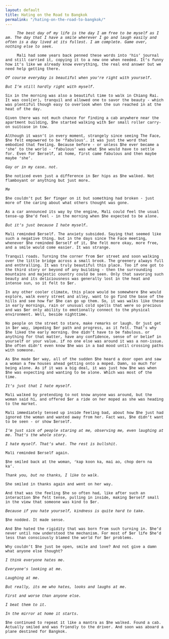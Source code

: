```yaml
---
layout: default
title: Hating on the Road to Bangkok
permalink: "/hating-on-the-road-to-bangkok/"
---
```

<!DOCTYPE html PUBLIC "-//W3C//DTD HTML 4.01//EN" "http://www.w3.org/TR/html4/strict.dtd">
<html>
<head>
  <meta http-equiv="Content-Type" content="text/html; charset=utf-8">
  <meta http-equiv="Content-Style-Type" content="text/css">
  <title></title>
  <meta name="Generator" content="Cocoa HTML Writer">
  <meta name="CocoaVersion" content="1894.6">
  <style type="text/css">
    p.p1 {margin: 0.0px 0.0px 0.0px 0.0px; text-indent: 36.0px; font: 12.0px 'Courier New'}
    p.p2 {margin: 0.0px 0.0px 0.0px 0.0px; text-indent: 36.0px; font: 12.0px 'Courier New'; min-height: 14.0px}
    p.p3 {margin: 0.0px 0.0px 0.0px 0.0px; font: 12.0px 'Courier New'}
    p.p4 {margin: 0.0px 0.0px 0.0px 0.0px; font: 12.0px 'Courier New'; min-height: 14.0px}
  </style>
</head>
<body>
<p class="p1"><i>The best day of my life is the day I am free to be myself as I am. The day that I have a smile wherever I go and laugh easily and often is a day lived at its fullest. I am complete. Game over, nothing else to seek.<span class="Apple-converted-space"> </span></i></p>
<p class="p2"><i></i><br></p>
<p class="p1">Mali had some years back penned these words into ‘his’ journal and still carried it, copying it to a new one when needed. It’s funny how it’s like we already know everything, the real end answer but we need help getting there.</p>
<p class="p2"><i></i><br></p>
<p class="p3"><i>Of course everyday is beautiful when you’re right with yourself.<span class="Apple-converted-space"> </span></i></p>
<p class="p4"><br></p>
<p class="p3"><i>But I’m still hardly right with myself.</i></p>
<p class="p4"><br></p>
<p class="p3">Six in the morning was also a beautiful time to walk in Chiang Rai. It was cool(er), tranquil and allowed one to savor the beauty - which was plentiful though easy to overlook when the sun reached in at the heat of the day.<span class="Apple-converted-space"> </span></p>
<p class="p4"><br></p>
<p class="p3">Given there was not much chance for finding a cab anywhere near the apartment building, $he started walking with $er small roller carry-on suitcase in tow.</p>
<p class="p4"><br></p>
<p class="p3">Although it wasn’t in every moment, strangely since seeing The Face, $he felt empowered to be ‘fabulous’… it was just the word that embodied that feeling. Because before - or unless $he ever became a ‘she’ to the world - ‘fabulous’ was what $he would have to settle for. Even for $erself, at home, first came fabulous and then maybe maybe ‘she’.<span class="Apple-converted-space"> </span></p>
<p class="p4"><br></p>
<p class="p3"><i>Gay or in my case… not.</i></p>
<p class="p4"><br></p>
<p class="p3">$he noticed even just a difference in $er hips as $he walked. Not flamboyant or anything but just more…</p>
<p class="p4"><br></p>
<p class="p3"><i>Me</i></p>
<p class="p4"><br></p>
<p class="p3">$he couldn’t put $er finger on it but something had broken - just more of the caring about what others thought was gone.</p>
<p class="p4"><br></p>
<p class="p3">As a car announced its way by the engine, Mali could feel the usual tense-up $he’d feel - in the morning when $he expected to be alone.<span class="Apple-converted-space"> </span></p>
<p class="p4"><br></p>
<p class="p3"><i>But it’s just because I hate myself…</i><span class="Apple-converted-space"> </span></p>
<p class="p4"><br></p>
<p class="p3">Mali reminded $erself. The anxiety subsided. Saying that seemed like such a negative thing… but in the days since The Face meeting, whenever $he reminded $erself of it, $he felt more okay, more free, and a smile would come easier. It was strange.</p>
<p class="p4"><br></p>
<p class="p3">Tranquil roads. Turning the corner from $er street and soon walking over the little bridge across a small brook. The greenery always full and enthralling. It was truly beautiful this place. Too if one got to the third story or beyond of any building - then the surrounding mountains and majestic country could be seen. Only that savoring such beauty and its deliciousness was generally lost in the heat and intense sun, so it felt to $er.</p>
<p class="p4"><br></p>
<p class="p3">In any other cooler climate, this place would be somewhere $he would explore, walk every street and alley, want to go find the base of the hills and see how far $he can go up them. So, it was walks like these in early mornings, rain or unusual cold spells that were so precious and was $er only ability to emotionally connect to the physical environment. Well, beside nighttime.<span class="Apple-converted-space"> </span></p>
<p class="p4"><br></p>
<p class="p3">No people on the street to stare, make remarks or laugh. Or just get in $er way, impeding $er path and progress, as it felt. That’s why $he liked the early morning. One didn’t have to be fabulous… or anything for that matter, have any confidence, sense of or belief in yourself or your value… if no one else was around it was a non-issue. $he often didn’t even know $he was in a bad mood until crossing paths with someone.</p>
<p class="p4"><br></p>
<p class="p3">As $he made $er way, all of the sudden $he heard a door open and saw a woman a few houses ahead getting onto a moped. Damn, so much for being alone. As if it was a big deal, it was just how $he was when $he was expecting and wanting to be alone. Which was most of the time.<span class="Apple-converted-space"> </span></p>
<p class="p4"><br></p>
<p class="p3"><i>It’s just that I hate myself.</i></p>
<p class="p4"><br></p>
<p class="p3">Mali walked by pretending to not know anyone was around, but the woman said hi, and offered $er a ride on her moped as she was heading to the market.<span class="Apple-converted-space"> </span></p>
<p class="p4"><br></p>
<p class="p3">Mali immediately tensed up inside feeling bad, about how $he just had ignored the woman and wanted away from her. Fact was, $he didn’t want to be seen - or show $erself.<span class="Apple-converted-space"> </span></p>
<p class="p4"><br></p>
<p class="p3"><i>I’m just sick of people staring at me, observing me, even laughing at me. That’s the whole story.</i></p>
<p class="p4"><br></p>
<p class="p3"><i>I hate myself. That’s what. The rest is bullshit.<span class="Apple-converted-space"> </span></i></p>
<p class="p4"><i></i><br></p>
<p class="p3">Mali reminded $erself again.<span class="Apple-converted-space"> </span></p>
<p class="p4"><br></p>
<p class="p3">$he smiled back at the woman, ‘kap koon ka, mai ao, chop dern na ka’.<span class="Apple-converted-space"> </span></p>
<p class="p4"><br></p>
<p class="p3"><i>Thank you, but no thanks, I like to walk.</i><span class="Apple-converted-space"> </span></p>
<p class="p4"><br></p>
<p class="p3">She smiled in thanks again and went on her way.<span class="Apple-converted-space"> </span></p>
<p class="p4"><br></p>
<p class="p3">And that was the feeling $he so often had, like after such an interaction $he felt tense, pulling in inside, making $erself small in the view that someone was kind to $er.<span class="Apple-converted-space"> </span></p>
<p class="p4"><br></p>
<p class="p3"><i>Because if you hate yourself, kindness is quite hard to take.</i></p>
<p class="p4"><br></p>
<p class="p3">$he nodded. It made sense.</p>
<p class="p4"><br></p>
<p class="p3">And $he hated the rigidity that was born from such turning in. $he’d never until now understood the mechanism. For most of $er life $he’d less than consciously blamed the world for $er problems.</p>
<p class="p4"><br></p>
<p class="p3">Why couldn’t $he just be open, smile and love? And not give a damn what anyone else thought?<span class="Apple-converted-space"> </span></p>
<p class="p4"><br></p>
<p class="p3"><i>I think everyone hates me.<span class="Apple-converted-space"> </span></i></p>
<p class="p4"><i></i><br></p>
<p class="p3"><i>Everyone’s looking at me.</i></p>
<p class="p4"><i></i><br></p>
<p class="p3"><i>Laughing at me.</i></p>
<p class="p4"><i></i><br></p>
<p class="p3"><i>But really, its me who hates, looks and laughs at me.<span class="Apple-converted-space"> </span></i></p>
<p class="p4"><i></i><br></p>
<p class="p3"><i>First and worse than anyone else. <span class="Apple-converted-space"> </span></i></p>
<p class="p4"><i></i><br></p>
<p class="p3"><i>I beat them to it.<span class="Apple-converted-space"> </span></i></p>
<p class="p4"><i></i><br></p>
<p class="p3"><i>In the mirror at home it starts.</i></p>
<p class="p4"><i></i><br></p>
<p class="p3">$he continued to repeat it like a mantra as $he walked. Found a cab. Actually smiled and was friendly to the driver. And soon was aboard a plane destined for Bangkok.<span class="Apple-converted-space"> </span></p>
<p class="p4"><br></p>
</body>
</html>
